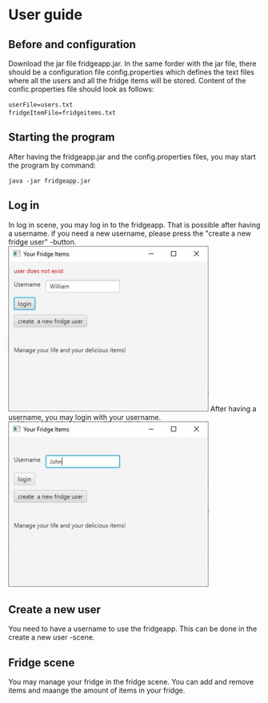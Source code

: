 # User guide

## Before and configuration
Download the jar file fridgeapp.jar.
In the same forder with the jar file, there should be a configuration file config.properties which defines the text files where all the users and all the fridge items will be stored. Content of the confic.properties file should look as follows:
````
userFile=users.txt
fridgeItemFile=fridgeitems.txt
````

## Starting the program
After having the fridgeapp.jar and the config.properties files, you may start the program by command:
````
java -jar fridgeapp.jar
````

## Log in
In log in scene, you may log in to the fridgeapp. That is possible after having a username. if you need a new username, please press the "create a new fridge user" -button.
<img src="https://github.com/terodotus/ot-harjoitustyo/blob/master/JaakaappiTietokantaApp/dokumentaatio/Kuvat/loginScene3Error.jpg" width="400">
After having a username, you may login with your username.
<img src="https://github.com/terodotus/ot-harjoitustyo/blob/master/JaakaappiTietokantaApp/dokumentaatio/Kuvat/loginScene2.jpg" width="400">


## Create a new user
You need to have a username to use the fridgeapp. This can be done in the create a new user -scene.

## Fridge scene
You may manage your fridge in the fridge scene. You can add and remove items and maange the amount of items in your fridge.

